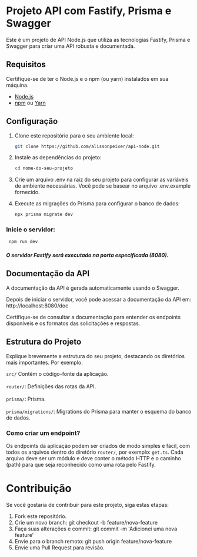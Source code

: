 # Projeto API com Fastify, Prisma e Swagger

Este é um projeto de API Node.js que utiliza as tecnologias Fastify, Prisma e Swagger para criar uma API robusta e documentada.

## Requisitos

Certifique-se de ter o Node.js e o npm (ou yarn) instalados em sua máquina.

- [Node.js](https://nodejs.org/)
- [npm](https://www.npmjs.com/) ou [Yarn](https://yarnpkg.com/)

## Configuração

1. Clone este repositório para o seu ambiente local:
   ```bash
   git clone https://github.com/alissonpeixer/api-node.git
   ```

2. Instale as dependências do projeto:
   ```bash
   cd nome-do-seu-projeto
   ```

4. Crie um arquivo .env na raiz do seu projeto para configurar as variáveis de ambiente necessárias. Você pode se basear no arquivo .env.example fornecido.

5. Execute as migrações do Prisma para configurar o banco de dados:
   ```bash
   npx prisma migrate dev
   ```
   
### Inicie o servidor:
  ```bash
   npm run dev
   ```
##### O servidor Fastify será executado na porta especificada (8080).

## Documentação da API
A documentação da API é gerada automaticamente usando o Swagger.

Depois de iniciar o servidor, você pode acessar a documentação da API em: http://localhost:8080/doc

Certifique-se de consultar a documentação para entender os endpoints disponíveis e os formatos das solicitações e respostas.


## Estrutura do Projeto
Explique brevemente a estrutura do seu projeto, destacando os diretórios mais importantes. Por exemplo:

`src/` Contém o código-fonte da aplicação.<br>    
`router/`: Definições das rotas da API.<br>    
`prisma/`: Prisma.<br>    
`prisma/migrations/`: Migrations do Prisma para manter o esquema do banco de dados.<br>  

### Como criar um endpoint?
Os endpoints da aplicação podem ser criados de modo simples e fácil, com todos os arquivos dentro do diretório `router/`, por exemplo: `get.ts`. Cada arquivo deve ser um módulo e deve conter o método HTTP e o caminho (path) para que seja reconhecido como uma rota pelo Fastify.

# Contribuição
Se você gostaria de contribuir para este projeto, siga estas etapas:<br>    

1. Fork este repositório.<br> 
2. Crie um novo branch: git checkout -b feature/nova-feature<br> 
3. Faça suas alterações e commit: git commit -m 'Adicionei uma nova feature'<br> 
4. Envie para o branch remoto: git push origin feature/nova-feature<br> 
5. Envie uma Pull Request para revisão.<br> 


